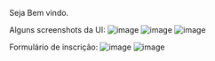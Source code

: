Seja Bem vindo.

Alguns screenshots da UI: 
![image](https://github.com/user-attachments/assets/b4761110-f4f7-45fe-8f38-00161576be6f)
![image](https://github.com/user-attachments/assets/5245411e-60d0-492e-9ac0-cf48c1faf2d3)
![image](https://github.com/user-attachments/assets/f8f814ae-0f7c-429f-8268-d3e719b88d08)

Formulário de inscrição:
![image](https://github.com/user-attachments/assets/b446db96-2799-4e31-9b39-2c9be2805b07)
![image](https://github.com/user-attachments/assets/9448c9f5-3f3d-4993-8a5b-4aeb7b137be8)
